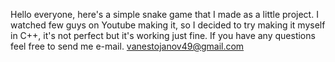 Hello everyone, here's a simple snake game that I made as a little project.
I watched few guys on Youtube making it, so I decided to try making it myself in C++, it's not perfect but it's working just fine.
If you have any questions feel free to send me e-mail.
vanestojanov49@gmail.com
